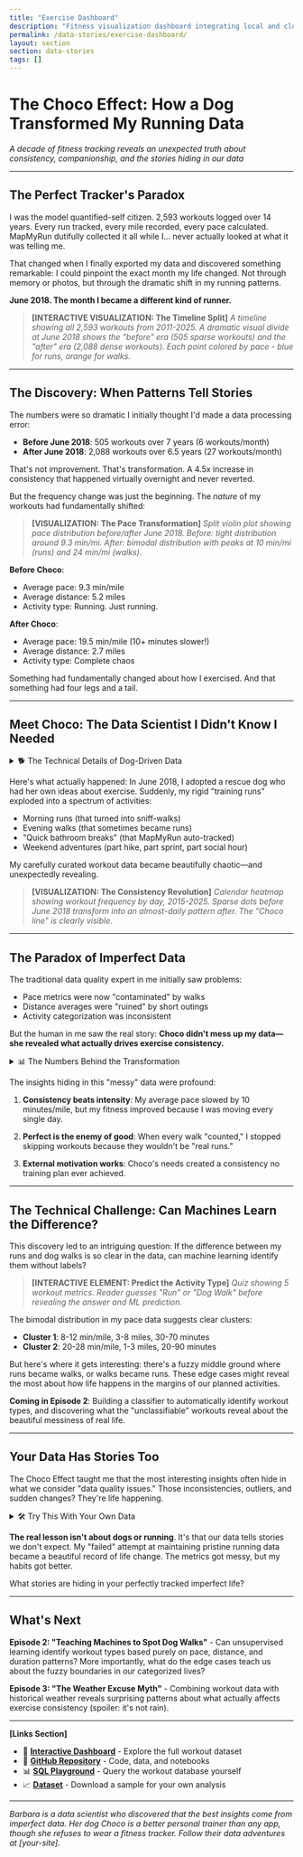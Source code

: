 ```yaml
---
title: "Exercise Dashboard"
description: "Fitness visualization dashboard integrating local and cloud-stored exercise metrics using Streamlit and AWS RDS."
permalink: /data-stories/exercise-dashboard/
layout: section
section: data-stories
tags: []
---
```


# The Choco Effect: How a Dog Transformed My Running Data

*A decade of fitness tracking reveals an unexpected truth about consistency, companionship, and the stories hiding in our data*

---

## The Perfect Tracker's Paradox

I was the model quantified-self citizen. 2,593 workouts logged over 14 years. Every run tracked, every mile recorded, every pace calculated. MapMyRun dutifully collected it all while I... never actually looked at what it was telling me.

That changed when I finally exported my data and discovered something remarkable: I could pinpoint the exact month my life changed. Not through memory or photos, but through the dramatic shift in my running patterns.

**June 2018. The month I became a different kind of runner.**

> **[INTERACTIVE VISUALIZATION: The Timeline Split]**
> *A timeline showing all 2,593 workouts from 2011-2025. A dramatic visual divide at June 2018 shows the "before" era (505 sparse workouts) and the "after" era (2,088 dense workouts). Each point colored by pace - blue for runs, orange for walks.*

---

## The Discovery: When Patterns Tell Stories

The numbers were so dramatic I initially thought I'd made a data processing error:

- **Before June 2018**: 505 workouts over 7 years (6 workouts/month)
- **After June 2018**: 2,088 workouts over 6.5 years (27 workouts/month)

That's not improvement. That's transformation. A 4.5x increase in consistency that happened virtually overnight and never reverted.

But the frequency change was just the beginning. The *nature* of my workouts had fundamentally shifted:

> **[VISUALIZATION: The Pace Transformation]**
> *Split violin plot showing pace distribution before/after June 2018. Before: tight distribution around 9.3 min/mi. After: bimodal distribution with peaks at 10 min/mi (runs) and 24 min/mi (walks).*

**Before Choco**:
- Average pace: 9.3 min/mile
- Average distance: 5.2 miles
- Activity type: Running. Just running.

**After Choco**:
- Average pace: 19.5 min/mile (10+ minutes slower!)
- Average distance: 2.7 miles  
- Activity type: Complete chaos

Something had fundamentally changed about how I exercised. And that something had four legs and a tail.

---

## Meet Choco: The Data Scientist I Didn't Know I Needed

<details>
<summary>🐕 The Technical Details of Dog-Driven Data</summary>

Choco, my Labrador Retriever, didn't just join my workouts—she restructured them entirely. The data reveals two distinct activity profiles post-June 2018:

**Profile 1: "Real Runs" (14% of workouts)**
- Pace: 8-12 min/mile
- Distance: 3-8 miles
- Pattern: Early morning, while Choco sleeps

**Profile 2: "Choco Adventures" (76% of workouts)**
- Pace: 20-28 min/mile
- Distance: 1-3 miles
- Pattern: Any time, because every walk counts

The remaining 10%? That's where it gets interesting—transition zones where I clearly couldn't decide if we were running or walking.

</details>

Here's what actually happened: In June 2018, I adopted a rescue dog who had her own ideas about exercise. Suddenly, my rigid "training runs" exploded into a spectrum of activities:

- Morning runs (that turned into sniff-walks)
- Evening walks (that sometimes became runs)  
- "Quick bathroom breaks" (that MapMyRun auto-tracked)
- Weekend adventures (part hike, part sprint, part social hour)

My carefully curated workout data became beautifully chaotic—and unexpectedly revealing.

> **[VISUALIZATION: The Consistency Revolution]**
> *Calendar heatmap showing workout frequency by day, 2015-2025. Sparse dots before June 2018 transform into an almost-daily pattern after. The "Choco line" is clearly visible.*

---

## The Paradox of Imperfect Data

The traditional data quality expert in me initially saw problems:
- Pace metrics were now "contaminated" by walks
- Distance averages were "ruined" by short outings  
- Activity categorization was inconsistent

But the human in me saw the real story: **Choco didn't mess up my data—she revealed what actually drives exercise consistency.**

<details>
<summary>📊 The Numbers Behind the Transformation</summary>

**Consistency Metrics**:
- Longest streak pre-Choco: 14 days
- Longest streak post-Choco: 247 days
- Monthly variance pre-Choco: ±8.7 workouts
- Monthly variance post-Choco: ±3.2 workouts

**Behavioral Changes**:
- Morning workouts: 85% → 62% (dogs don't care about your schedule)
- Weekend activity: 2x increase (every day is workout day with a dog)
- Seasonal consistency: Winter dropoff eliminated (dogs need walks year-round)

</details>

The insights hiding in this "messy" data were profound:

1. **Consistency beats intensity**: My average pace slowed by 10 minutes/mile, but my fitness improved because I was moving every single day.

2. **Perfect is the enemy of good**: When every walk "counted," I stopped skipping workouts because they wouldn't be "real runs."

3. **External motivation works**: Choco's needs created a consistency no training plan ever achieved.

---

## The Technical Challenge: Can Machines Learn the Difference?

This discovery led to an intriguing question: If the difference between my runs and dog walks is so clear in the data, can machine learning identify them without labels?

> **[INTERACTIVE ELEMENT: Predict the Activity Type]**
> *Quiz showing 5 workout metrics. Reader guesses "Run" or "Dog Walk" before revealing the answer and ML prediction.*

The bimodal distribution in my pace data suggests clear clusters:
- **Cluster 1**: 8-12 min/mile, 3-8 miles, 30-70 minutes
- **Cluster 2**: 20-28 min/mile, 1-3 miles, 20-90 minutes

But here's where it gets interesting: there's a fuzzy middle ground where runs became walks, or walks became runs. These edge cases might reveal the most about how life happens in the margins of our planned activities.

**Coming in Episode 2**: Building a classifier to automatically identify workout types, and discovering what the "unclassifiable" workouts reveal about the beautiful messiness of real life.

---

## Your Data Has Stories Too

The Choco Effect taught me that the most interesting insights often hide in what we consider "data quality issues." Those inconsistencies, outliers, and sudden changes? They're life happening.

<details>
<summary>🛠️ Try This With Your Own Data</summary>

**Quick Analysis Checklist**:
1. Export your fitness data (Strava, Garmin, Apple Health, etc.)
2. Look for sudden changes in:
   - Frequency patterns
   - Average metrics (pace, distance, duration)
   - Workout time distributions
3. Ask yourself: What life change might explain this?
4. Check if categories or labels changed around the same time

**SQL Starter Query**:
```sql
-- Find your "Choco moment"
WITH monthly_stats AS (
  SELECT 
    DATE_TRUNC('month', workout_date) as month,
    COUNT(*) as workout_count,
    AVG(distance) as avg_distance,
    AVG(pace) as avg_pace
  FROM workouts
  GROUP BY 1
)
SELECT 
  month,
  workout_count,
  workout_count - LAG(workout_count) OVER (ORDER BY month) as change
FROM monthly_stats
ORDER BY ABS(change) DESC
LIMIT 10;
```

</details>

**The real lesson isn't about dogs or running**. It's that our data tells stories we don't expect. My "failed" attempt at maintaining pristine running data became a beautiful record of life change. The metrics got messy, but my habits got better.

What stories are hiding in your perfectly tracked imperfect life?

---

## What's Next

**Episode 2: "Teaching Machines to Spot Dog Walks"** - Can unsupervised learning identify workout types based purely on pace, distance, and duration patterns? More importantly, what do the edge cases teach us about the fuzzy boundaries in our categorized lives?

**Episode 3: "The Weather Excuse Myth"** - Combining workout data with historical weather reveals surprising patterns about what actually affects exercise consistency (spoiler: it's not rain).

---

**[Links Section]**
- 🔗 **[Interactive Dashboard](your-dashboard-url)** - Explore the full workout dataset
- 🐙 **[GitHub Repository](your-repo-url)** - Code, data, and notebooks
- 📊 **[SQL Playground](your-playground-url)** - Query the workout database yourself
- 📈 **[Dataset](sample-data-url)** - Download a sample for your own analysis

---

*Barbara is a data scientist who discovered that the best insights come from imperfect data. Her dog Choco is a better personal trainer than any app, though she refuses to wear a fitness tracker. Follow their data adventures at [your-site].*